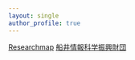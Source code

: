 ```yaml
---
layout: single
author_profile: true
---
```


[Researchmap](https://researchmap.jp/yt-watanabe)
[船井情報科学振興財団](https://funaifoundation.jp/grantee.php?id=567&type=phd)